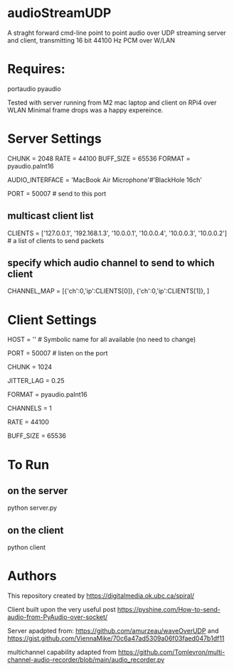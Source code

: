 # audioStreamUDP

A straght forward cmd-line point to point audio over UDP streaming server and client, transmitting 16 bit 44100 Hz PCM over W/LAN

# Requires: 
portaudio
pyaudio

Tested with server running from M2 mac laptop and client on RPi4 over WLAN
Minimal frame drops was a happy expereince. 

# Server Settings
CHUNK = 2048
RATE = 44100
BUFF_SIZE = 65536
FORMAT = pyaudio.paInt16

AUDIO_INTERFACE = 'MacBook Air Microphone'#'BlackHole 16ch'

PORT = 50007 # send to this port
## multicast client list
CLIENTS = ['127.0.0.1', 
           '192.168.1.3', 
           '10.0.0.1', 
           '10.0.0.4', 
           '10.0.0.3', 
           '10.0.0.2'] # a list of clients to send packets

## specify which audio channel to send to which client
CHANNEL_MAP = [{'ch':0,'ip':CLIENTS[0]},
               {'ch':0,'ip':CLIENTS[1]},
               ]


# Client Settings
HOST = '' # Symbolic name for all available (no need to change) 

PORT = 50007 # listen on the port

CHUNK = 1024

JITTER_LAG = 0.25

FORMAT = pyaudio.paInt16

CHANNELS = 1

RATE = 44100

BUFF_SIZE = 65536

# To Run
## on the server
python server.py

## on the client
python client

# Authors

This repository created by https://digitalmedia.ok.ubc.ca/spiral/

Client built upon the very useful post 
https://pyshine.com/How-to-send-audio-from-PyAudio-over-socket/

Server apadpted from:
https://github.com/amurzeau/waveOverUDP
and
https://gist.github.com/ViennaMike/70c6a47ad5309a06f03faed047b1df11

multichannel capability adapted from
https://github.com/Tomlevron/multi-channel-audio-recorder/blob/main/audio_recorder.py
